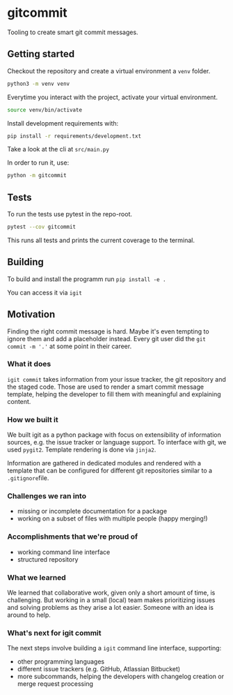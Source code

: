 # gitcommit
Tooling to create smart git commit messages.


## Getting started

Checkout the repository and create a virtual environment a `venv` folder.
```sh
python3 -m venv venv
```

Everytime you interact with the project, activate your virtual environment.
```sh
source venv/bin/activate
```

Install development requirements  with:
```sh
pip install -r requirements/development.txt
```

Take a look at the cli at `src/main.py`

In order to run it, use:
```sh
python -m gitcommit
```

## Tests
To run the tests use pytest in the repo-root.

```sh
pytest --cov gitcommit
```

This runs all tests and prints the current coverage to the terminal.

## Building
To build and install the programm run `pip install -e .`

You can access it via `igit`

## Motivation
Finding the right commit message is hard. Maybe it's even tempting to ignore them and add a placeholder instead. Every git user did the `git commit -m '.'` at some point in their career.

### What it does
`igit commit` takes information from your issue tracker, the git repository and the staged code. Those are used to render a smart commit message template, helping the developer to fill them with meaningful and explaining content.

### How we built it
We built igit as a python package with focus on extensibility of information sources, e.g. the issue tracker or language support. To interface with git, we used `pygit2`. Template rendering is done via `jinja2`.

Information are gathered in dedicated modules and rendered with a template that can be configured for different git repositories similar to a `.gitignore`file.

### Challenges we ran into
- missing or incomplete documentation for a package
- working on a subset of files with multiple people (happy merging!)

### Accomplishments that we're proud of
- working command line interface
- structured repository

### What we learned
We learned that collaborative work, given only a short amount of time, is challenging. But working in a small (local) team makes prioritizing issues and solving problems as they arise a lot easier. Someone with an idea is around to help.

### What's next for igit commit
The next steps involve building a `igit` command line interface, supporting:
- other programming languages
- different issue trackers (e.g. GitHub, Atlassian Bitbucket)
- more subcommands, helping the developers with changelog creation or merge request processing

